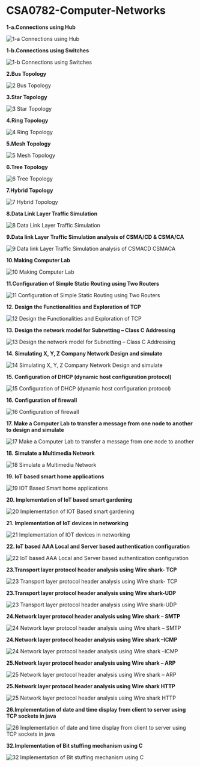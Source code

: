 # CSA0782-Computer-Networks
  **1-a.Connections using Hub**

![1-a Connections using Hub](https://github.com/mrramtheking/CSA0782-Computer-Networks/assets/62879218/32516c8a-884f-4a1a-9962-8097c716d84e)

**1-b.Connections using Switches**

![1-b Connections using Switches](https://github.com/mrramtheking/CSA0782-Computer-Networks/assets/62879218/facb6cae-a554-4d10-b8bb-ac185e0f6824)

**2.Bus Topology**

![2 Bus Topology](https://github.com/mrramtheking/CSA0782-Computer-Networks/assets/62879218/efa20292-1d4e-4119-bbf1-0d8ea9b8fe3f)

**3.Star Topology**

![3 Star Topology](https://github.com/mrramtheking/CSA0782-Computer-Networks/assets/62879218/3e60e64e-1e76-4ac5-a5b6-fba717f97a7b)

**4.Ring Topology**

![4 Ring Topology](https://github.com/mrramtheking/CSA0782-Computer-Networks/assets/62879218/b24f57b0-7f60-4a03-9045-a89d28e56066)

**5.Mesh Topology**

![5 Mesh Topology](https://github.com/mrramtheking/CSA0782-Computer-Networks/assets/62879218/a052ee17-c775-43da-9728-9e0d99c653e2)

**6.Tree Topology**

![6 Tree Topology](https://github.com/mrramtheking/CSA0782-Computer-Networks/assets/62879218/642973c8-d440-475a-8972-fe2dbf4db3bf)

**7.Hybrid Topology**

![7 Hybrid Topology](https://github.com/mrramtheking/CSA0782-Computer-Networks/assets/62879218/1be6e35b-98ac-4956-855f-12d7e16f4ee4)

**8.Data Link Layer Traffic Simulation**

![8 Data Link Layer Traffic Simulation](https://github.com/mrramtheking/CSA0782-Computer-Networks/assets/62879218/3ca9a903-75f1-41c6-90ae-4f29e10d310f)

**9.Data link Layer Traffic Simulation analysis of CSMA/CD & CSMA/CA**

![9 Data link Layer Traffic Simulation analysis of CSMACD   CSMACA](https://github.com/mrramtheking/CSA0782-Computer-Networks/assets/62879218/aa4208c4-f814-48d7-a6b9-4910f30b5e85)

**10.Making Computer Lab**

![10 Making Computer Lab](https://github.com/mrramtheking/CSA0782-Computer-Networks/assets/62879218/da4c3518-f25a-4cba-af48-eb81d5c0ac6b)

**11.Configuration of Simple Static Routing using Two Routers**

![11 Configuration of Simple Static Routing using Two Routers](https://github.com/mrramtheking/CSA0782-Computer-Networks/assets/62879218/7e01e38f-3957-4cb3-bfc6-bdc968e21451)

**12. Design the Functionalities and Exploration of TCP**

![12 Design the Functionalities and Exploration of TCP](https://github.com/mrramtheking/CSA0782-Computer-Networks/assets/62879218/e6dbb4b0-c25b-46f5-8156-a202e5800674)

**13. Design the network model for Subnetting – Class C Addressing**

![13 Design the network model for Subnetting – Class C Addressing](https://github.com/mrramtheking/CSA0782-Computer-Networks/assets/62879218/07631ebd-2d03-4aea-bef1-bcddceeb7388)

**14. Simulating X, Y, Z Company Network Design and simulate**

![14 Simulating X, Y, Z Company Network Design and simulate](https://github.com/mrramtheking/CSA0782-Computer-Networks/assets/62879218/c2ed2d11-a77f-4beb-bcd6-4db9c54662c9)

**15. Configuration of DHCP (dynamic host configuration protocol)**

![15 Configuration of DHCP (dynamic host configuration protocol)](https://github.com/mrramtheking/CSA0782-Computer-Networks/assets/62879218/4be96cdf-200e-4997-b593-ac08f9180eb5)

**16. Configuration of firewall**

![16 Configuration of firewall](https://github.com/mrramtheking/CSA0782-Computer-Networks/assets/62879218/a849b554-b277-4342-b289-e9429dbe07b8)

**17. Make a Computer Lab to transfer a message from one node to another to design and simulate**

![17 Make a Computer Lab to transfer a message from one node to another](https://github.com/mrramtheking/CSA0782-Computer-Networks/assets/62879218/7ab51061-b1df-47c8-9eae-e97f235d8031)

**18. Simulate a Multimedia Network**

![18 Simulate a Multimedia Network](https://github.com/mrramtheking/CSA0782-Computer-Networks/assets/62879218/ff6c0757-3c3d-4e9c-8d7d-6460d3f4dc05)

**19. IoT based smart home applications**


![19 IOT Based Smart home applications](https://github.com/mrramtheking/CSA0782-Computer-Networks/assets/62879218/89eec3fc-8d3a-4db2-a09e-8df1e8187c79)

**20. Implementation of IoT based smart gardening**

![20 Implementation of IOT Based smart gardening](https://github.com/mrramtheking/CSA0782-Computer-Networks/assets/62879218/cc04eea1-4524-4abe-b3b1-c59976645447)

**21. Implementation of IoT devices in networking**

![21 Implementation of IOT devices in networking](https://github.com/mrramtheking/CSA0782-Computer-Networks/assets/62879218/2587e33b-94b8-4d53-8832-5ec2f4ce6a3a)

**22. IoT based AAA Local and Server based authentication configuration**

![22 IoT based AAA Local and Server based authentication configuration](https://github.com/mrramtheking/CSA0782-Computer-Networks/assets/62879218/36f1f62c-34e4-4ac4-a648-57a0f46d7ddb)

**23.Transport layer protocol header analysis using Wire shark- TCP**

![23 Transport layer protocol header analysis using Wire shark- TCP](https://github.com/mrramtheking/CSA0782-Computer-Networks/assets/62879218/d1a6c1e9-2dd5-4030-bb12-dce5988d96dc)

**23.Transport layer protocol header analysis using Wire shark-UDP**

![23 Transport layer protocol header analysis using Wire shark-UDP](https://github.com/mrramtheking/CSA0782-Computer-Networks/assets/62879218/5483760b-daa1-403e-9df4-2ad4828f990c)

**24.Network layer protocol header analysis using Wire shark – SMTP**

![24 Network layer protocol header analysis using Wire shark – SMTP](https://github.com/mrramtheking/CSA0782-Computer-Networks/assets/62879218/6ff19af5-8de6-43d4-918e-455a94901353)

**24.Network layer protocol header analysis using Wire shark –ICMP**

![24 Network layer protocol header analysis using Wire shark –ICMP](https://github.com/mrramtheking/CSA0782-Computer-Networks/assets/62879218/9f1035c1-dcee-454e-a5fd-fa5e16d231d3)


**25.Network layer protocol header analysis using Wire shark – ARP**

![25 Network layer protocol header analysis using Wire shark – ARP](https://github.com/mrramtheking/CSA0782-Computer-Networks/assets/62879218/395e59d7-39b9-481b-9668-67ac10e70ae1)

**25.Network layer protocol header analysis using Wire shark HTTP**

![25 Network layer protocol header analysis using Wire shark HTTP](https://github.com/mrramtheking/CSA0782-Computer-Networks/assets/62879218/cd535284-c957-4100-9ca7-a3e8c68d181c)

**26.Implementation of date and time display from client to server using TCP sockets in java**

![26 Implementation of date and time display from client to server using TCP sockets in java](https://github.com/mrramtheking/CSA0782-Computer-Networks/assets/62879218/37470b84-9c99-433a-b2a5-d4cdb616dd18)

**32.Implementation of Bit stuffing mechanism using C**

![32 Implementation of Bit stuffing mechanism using C](https://github.com/mrramtheking/CSA0782-Computer-Networks/assets/62879218/f041e456-3084-46ce-8184-628009a7d395)
